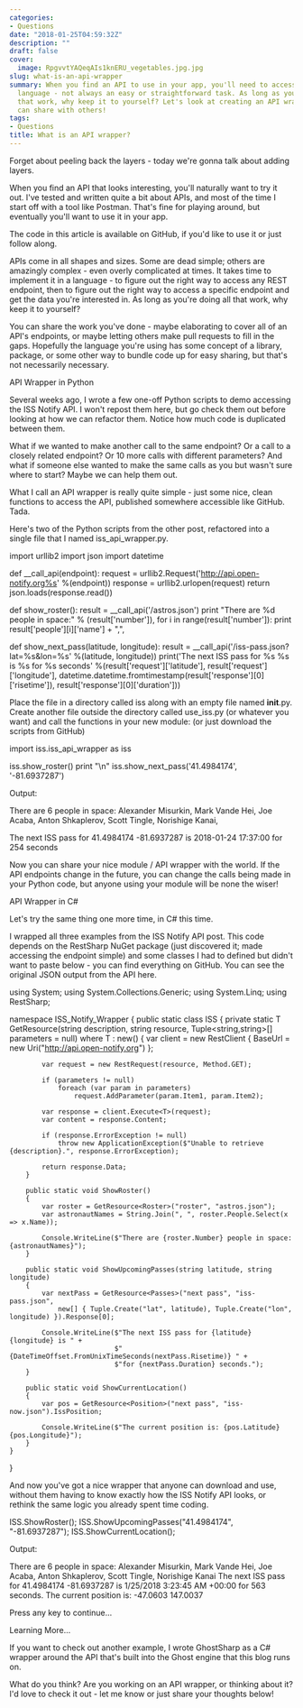 ```yaml
---
categories:
- Questions
date: "2018-01-25T04:59:32Z"
description: ""
draft: false
cover:
  image: RpgvvtYAQeqAIs1knERU_vegetables.jpg.jpg
slug: what-is-an-api-wrapper
summary: When you find an API to use in your app, you'll need to access it in a specific
  language - not always an easy or straightforward task. As long as you're doing all
  that work, why keep it to yourself? Let's look at creating an API wrapper that you
  can share with others!
tags:
- Questions
title: What is an API wrapper?
---
```



Forget about peeling back the layers - today we're gonna talk about adding layers.

When you find an API that looks interesting, you'll naturally want to try it out. I've tested and written quite a bit about APIs, and most of the time I start off with a tool like Postman. That's fine for playing around, but eventually you'll want to use it in your app.



The code in this article is available on GitHub, if you'd like to use it or just follow along.



APIs come in all shapes and sizes. Some are dead simple; others are amazingly complex - even overly complicated at times. It takes time to implement it in a language - to figure out the right way to access any REST endpoint, then to figure out the right way to access a specific endpoint and get the data you're interested in. As long as you're doing all that work, why keep it to yourself?

You can share the work you've done - maybe elaborating to cover all of an API's endpoints, or maybe letting others make pull requests to fill in the gaps. Hopefully the language you're using has some concept of a library, package, or some other way to bundle code up for easy sharing, but that's not necessarily necessary.


API Wrapper in Python

Several weeks ago, I wrote a few one-off Python scripts to demo accessing the ISS Notify API. I won't repost them here, but go check them out before looking at how we can refactor them. Notice how much code is duplicated between them.

What if we wanted to make another call to the same endpoint? Or a call to a closely related endpoint? Or 10 more calls with different parameters? And what if someone else wanted to make the same calls as you but wasn't sure where to start? Maybe we can help them out.

What I call an API wrapper is really quite simple - just some nice, clean functions to access the API, published somewhere accessible like GitHub. Tada.

Here's two of the Python scripts from the other post, refactored into a single file that I named iss_api_wrapper.py.

import urllib2
import json
import datetime

def __call_api(endpoint):
    request = urllib2.Request('http://api.open-notify.org%s' %(endpoint))
    response = urllib2.urlopen(request)
    return json.loads(response.read())

def show_roster():
    result = __call_api('/astros.json')
    print "There are %d people in space:" % (result['number']),
    for i in range(result['number']):
        print result['people'][i]['name'] + ",",

def show_next_pass(latitude, longitude):
    result = __call_api('/iss-pass.json?lat=%s&lon=%s' %(latitude, longitude))
    print('The next ISS pass for %s %s is %s for %s seconds'
          %(result['request']['latitude'],
            result['request']['longitude'],
            datetime.datetime.fromtimestamp(result['response'][0]['risetime']),
            result['response'][0]['duration']))



Place the file in a directory called iss along with an empty file named __init__.py. Create another file outside the directory called use_iss.py (or whatever you want) and call the functions in your new module: (or just download the scripts from GitHub)

import iss.iss_api_wrapper as iss

iss.show_roster()
print "\n"
iss.show_next_pass('41.4984174', '-81.6937287')


Output:

There are 6 people in space: Alexander Misurkin, Mark Vande Hei, Joe Acaba, Anton Shkaplerov, Scott Tingle, Norishige Kanai,

The next ISS pass for 41.4984174 -81.6937287 is 2018-01-24 17:37:00 for 254 seconds

Now you can share your nice module / API wrapper with the world. If the API endpoints change in the future, you can change the calls being made in your Python code, but anyone using your module will be none the wiser!


API Wrapper in C#

Let's try the same thing one more time, in C# this time.

I wrapped all three examples from the ISS Notify API post. This code depends on the RestSharp NuGet package (just discovered it; made accessing the endpoint simple) and some classes I had to defined but didn't want to paste below - you can find everything on GitHub. You can see the original JSON output from the API here.

using System;
using System.Collections.Generic;
using System.Linq;
using RestSharp;

namespace ISS_Notify_Wrapper
{
    public static class ISS
    {
        private static T GetResource<T>(string description, string resource, Tuple<string,string>[] parameters = null) where T : new()
        {
            var client = new RestClient { BaseUrl = new Uri("http://api.open-notify.org") };

            var request = new RestRequest(resource, Method.GET);

            if (parameters != null)
                foreach (var param in parameters)
                    request.AddParameter(param.Item1, param.Item2);

            var response = client.Execute<T>(request);
            var content = response.Content;

            if (response.ErrorException != null)
                throw new ApplicationException($"Unable to retrieve {description}.", response.ErrorException);

            return response.Data;
        }

        public static void ShowRoster()
        {
            var roster = GetResource<Roster>("roster", "astros.json");
            var astronautNames = String.Join(", ", roster.People.Select(x => x.Name));
          
            Console.WriteLine($"There are {roster.Number} people in space: {astronautNames}");
        }

        public static void ShowUpcomingPasses(string latitude, string longitude)
        {
            var nextPass = GetResource<Passes>("next pass", "iss-pass.json",
                new[] { Tuple.Create("lat", latitude), Tuple.Create("lon", longitude) }).Response[0];

            Console.WriteLine($"The next ISS pass for {latitude} {longitude} is " +
                              $"{DateTimeOffset.FromUnixTimeSeconds(nextPass.Risetime)} " +
                              $"for {nextPass.Duration} seconds.");
        }

        public static void ShowCurrentLocation()
        {
            var pos = GetResource<Position>("next pass", "iss-now.json").IssPosition;

            Console.WriteLine($"The current position is: {pos.Latitude} {pos.Longitude}");
        }
    }
}


And now you've got a nice wrapper that anyone can download and use, without them having to know exactly how the ISS Notify API looks, or rethink the same logic you already spent time coding.

ISS.ShowRoster();
ISS.ShowUpcomingPasses("41.4984174", "-81.6937287");
ISS.ShowCurrentLocation();


Output:

There are 6 people in space: Alexander Misurkin, Mark Vande Hei, Joe Acaba, Anton Shkaplerov, Scott Tingle, Norishige Kanai
The next ISS pass for 41.4984174 -81.6937287 is 1/25/2018 3:23:45 AM +00:00 for 563 seconds.
The current position is: -47.0603 147.0037

Press any key to continue...


Learning More...

If you want to check out another example, I wrote GhostSharp as a C# wrapper around the API that's built into the Ghost engine that this blog runs on.

What do you think? Are you working on an API wrapper, or thinking about it? I'd love to check it out - let me know or just share your thoughts below!
